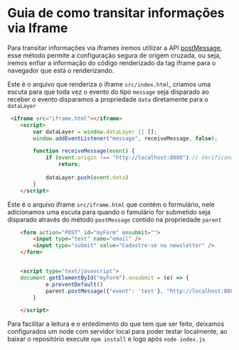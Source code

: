 # Guia de como transitar informações via Iframe

Para transitar informações via iframes iremos utilizar a API [postMessage](https://developer.mozilla.org/pt-PT/docs/Web/API/Window/postMessage), esse método permite a configuração segura de origem cruzada, ou seja, iremos enfiar a informação do código renderizado da tag iframe para o navegador que está o renderizando.

Este é o arquivo que renderiza o iframe `src/index.html`, criamos uma escuta para que toda vez o evento do tipo `message` seja disparado ao receber o evento disparamos a propriedade `data` diretamente para o `dataLayer`

``` html
 <iframe src="iframe.html"></iframe>
    <script>
        var dataLayer = window.dataLayer || [];
        window.addEventListener("message", receiveMessage, false);

        function receiveMessage(event) {
            if (event.origin !== "http://localhost:8080") // Verificando dominio
                return;
            
            dataLayer.push(event.data)
        }
    </script>
```

Este é o arquivo iframe `src/iframe.html` que contém o formulário, nele adicionamos uma escuta para quando o famulário for submetido seja disparado através do método `postMessage` contido na propriedade `parent` 
``` html
    <form action="POST" id="myForm" onsubmit="">
        <input type="text" name="email" />
        <input type="submit" value="Cadastre-se na newsletter" />
    </form>


    <script type="text/javascript">
	document.getElementById("myForm").onsubmit = (e) => {
            e.preventDefault()
            parent.postMessage({"event": 'test'}, "http://localhost:8080")
        }

    </script>
```
Para facilitar a leitura e o entedimento do que tem que ser feito, deixamos configurados um node com servidor local para poder testar localmente, ao baixar o repositório execute `npm install` e logo após `node index.js`
